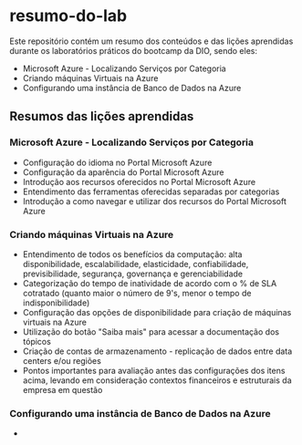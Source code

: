 # resumo-do-lab
Este repositório contém um resumo dos conteúdos e das lições aprendidas durante os laboratórios práticos do bootcamp da DIO, sendo eles:
- Microsoft Azure - Localizando Serviços por Categoria
- Criando máquinas Virtuais na Azure
- Configurando uma instância de Banco de Dados na Azure

## Resumos das lições aprendidas

### Microsoft Azure - Localizando Serviços por Categoria

- Configuração do idioma no Portal Microsoft Azure
- Configuração da aparência do Portal Microsoft Azure
- Introdução aos recursos oferecidos no Portal Microsoft Azure
- Entendimento das ferramentas oferecidas separadas por categorias
- Introdução a como navegar e utilizar dos recursos do Portal Microsoft Azure

### Criando máquinas Virtuais na Azure

- Entendimento de todos os benefícios da computação: alta disponibilidade, escalabilidade, elasticidade, confiabilidade, previsibilidade, segurança, governança e gerenciabilidade
- Categorização do tempo de inatividade de acordo com o % de SLA cotratado (quanto maior o número de 9's, menor o tempo de indisponibilidade)
- Configuração das opções de disponibilidade para criação de máquinas virtuais na Azure
- Utilização do botão "Saiba mais" para acessar a documentação dos tópicos
- Criação de contas de armazenamento - replicação de dados entre data centers e/ou regiões
- Pontos importantes para avaliação antes das configurações dos itens acima, levando em consideração contextos financeiros e estruturais da empresa em questão

### Configurando uma instância de Banco de Dados na Azure

-
